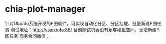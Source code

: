 # chia-plot-manager
针对Ubuntu系统开发的P图软件，可实现自动化分区、分区挂载、批量新建P图任务
测试地址：http://vsan.info:88/
目前测试机器没有足够硬盘空间，无法新建P图任务
商务合同微信：
